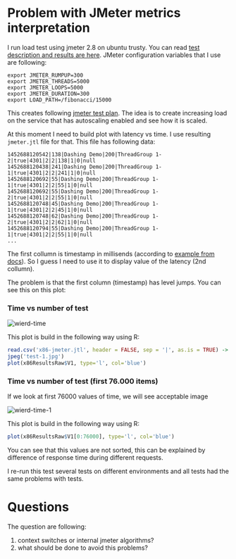 # Problem with JMeter metrics interpretation

I run load test using jmeter 2.8 on ubuntu trusty. You can read [test description and results are here](https://docs.google.com/document/d/1zZ8IDAuwdo19GfVHwo6mqUXZS1h_XAqNTGHr5YHDMpg/edit?usp=sharing). JMeter configuration variables that I use are following:
```
export JMETER_RUMPUP=300
export JMETER_THREADS=5000
export JMETER_LOOPS=5000
export JMETER_DURATION=300
export LOAD_PATH=/fibonacci/15000
```
This creates following [jmeter test plan](). The idea is to create increasing load on the service that has autoscaling enabled and see how it is scaled.

At this moment I need to build plot with latency vs time. I use resulting `jmeter.jtl` file for that. This file has following data:
```
1452688120542|138|Dashing Demo|200|ThreadGroup 1-2|true|4301|2|2|138|1|0|null
1452688120438|241|Dashing Demo|200|ThreadGroup 1-1|true|4301|2|2|241|1|0|null
1452688120692|55|Dashing Demo|200|ThreadGroup 1-1|true|4301|2|2|55|1|0|null
1452688120692|55|Dashing Demo|200|ThreadGroup 1-2|true|4301|2|2|55|1|0|null
1452688120748|45|Dashing Demo|200|ThreadGroup 1-1|true|4301|2|2|45|1|0|null
1452688120748|62|Dashing Demo|200|ThreadGroup 1-2|true|4301|2|2|62|1|0|null
1452688120794|55|Dashing Demo|200|ThreadGroup 1-1|true|4301|2|2|55|1|0|null
...
```
The first collumn is timestamp in millisends (according to [example from docs](http://jmeter.apache.org/usermanual/listeners.html)). So I guess I need to use it to display value of the latency (2nd collumn). 

The problem is that the first column (timestamp) has level jumps. You can see this on this plot:

### Time vs number of test

![wierd-time](https://www.evernote.com/shard/s108/sh/af0fce03-9ea5-463a-bce1-5b6fea8ce9a5/b94422f9a41254fb/res/9a9811f1-5378-4133-96cc-807953792a22/skitch.jpg)

This plot is build in the following way using R:
```R
read.csv('x86-jmeter.jtl', header = FALSE, sep = '|', as.is = TRUE) -> x86ResultsRaw
jpeg('test-1.jpg')
plot(x86ResultsRaw$V1, type='l', col='blue')
```

### Time vs number of test (first 76.000 items)

If we look at first 76000 values of time, we will see acceptable image

![wierd-time-1](https://www.evernote.com/shard/s108/sh/4958d4bd-7ab4-43b4-af3d-9c7bdb7f022b/f43aeb6ea56c8a33/res/cea3b0fa-a230-40ee-b7b7-e42d4cf0b5cf/skitch.jpg)

This plot is build in the following way using R:
```R
plot(x86ResultsRaw$V1[0:76000], type='l', col='blue')
```

You can see that this values are not sorted, this can be explained by difference of response time during different requests.

I re-run this test several tests on different environments and all tests had the same problems with tests.

# Questions

The question are following:

1. context switches or internal jmeter algorithms? 
1. what should be done to avoid this problems?
